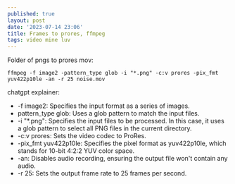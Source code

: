 ```yaml
---
published: true
layout: post
date: '2023-07-14 23:06'
title: Frames to prores, ffmpeg
tags: video mine luv 
---
```

Folder of pngs to prores mov:

    ffmpeg -f image2 -pattern_type glob -i "*.png" -c:v prores -pix_fmt yuv422p10le -an -r 25 noise.mov

chatgpt explainer:

- -f image2: Specifies the input format as a series of images.
- pattern_type glob: Uses a glob pattern to match the input files.
- -i "*.png": Specifies the input files to be processed. In this case, it uses a glob pattern to select all PNG files in the current directory.
- -c:v prores: Sets the video codec to ProRes.
- -pix_fmt yuv422p10le: Specifies the pixel format as yuv422p10le, which stands for 10-bit 4:2:2 YUV color space.
- -an: Disables audio recording, ensuring the output file won't contain any audio.
- -r 25: Sets the output frame rate to 25 frames per second.
